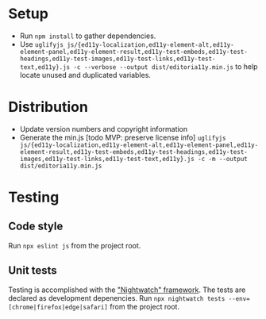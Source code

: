 # Setup
* Run `npm install` to gather dependencies.
* Use `uglifyjs js/{ed11y-localization,ed11y-element-alt,ed11y-element-panel,ed11y-element-result,ed11y-test-embeds,ed11y-test-headings,ed11y-test-images,ed11y-test-links,ed11y-test-text,ed11y}.js -c --verbose --output dist/editoria11y.min.js` to help locate unused and duplicated variables.

# Distribution
* Update version numbers and copyright information
* Generate the min.js [todo MVP: preserve license info] `uglifyjs js/{ed11y-localization,ed11y-element-alt,ed11y-element-panel,ed11y-element-result,ed11y-test-embeds,ed11y-test-headings,ed11y-test-images,ed11y-test-links,ed11y-test-text,ed11y}.js -c -m --output dist/editoria11y.min.js` 

# Testing

## Code style
Run `npx eslint js` from the project root.

## Unit tests
Testing is accomplished with the ["Nightwatch" framework](https://nightwatchjs.org/). The tests are declared as development depenencies.
Run `npx nightwatch tests --env=[chrome|firefox|edge|safari]` from the project root.
